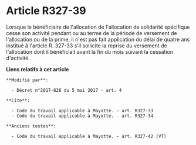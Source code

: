 # Article R327-39

Lorsque le bénéficiaire de l'allocation de l'allocation de solidarité spécifique cesse son activité pendant ou au terme de la
période de versement de l'allocation ou de la prime, il n'est pas fait application du délai de quatre ans institué à
l'article R. 327-33 s'il sollicite la reprise du versement de l'allocation dont il bénéficiait avant la fin du mois suivant
la cessation d'activité.

**Liens relatifs à cet article**

	**Modifié par**:

	  - Décret n°2017-826 du 5 mai 2017 - art. 4

	**Cite**:

	  - Code du travail applicable à Mayotte. - art. R327-33
	  - Code du travail applicable à Mayotte. - art. R327-34

	**Anciens textes**:

	  - Code du travail applicable à Mayotte. - art. R327-42 (VT)
